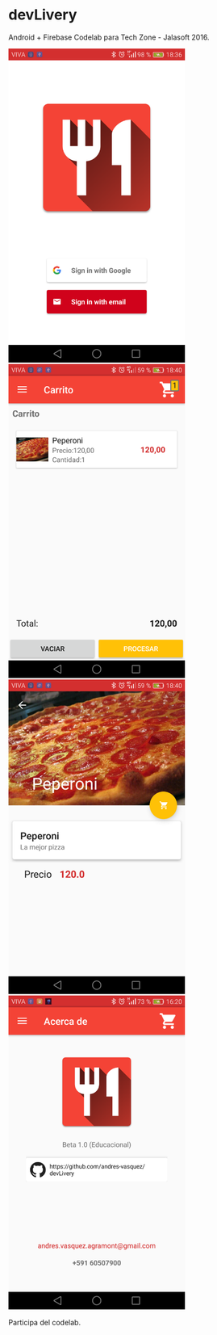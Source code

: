 # devLivery

Android + Firebase Codelab para Tech Zone - Jalasoft 2016.

<img src="https://raw.githubusercontent.com/andres-vasquez/devLivery/master/capturas/login.png" width="350">
<img src="https://raw.githubusercontent.com/andres-vasquez/devLivery/master/capturas/carrito.png" width="350">
<img src="https://raw.githubusercontent.com/andres-vasquez/devLivery/master/capturas/detalle_producto.png" width="350">
<img src="https://raw.githubusercontent.com/andres-vasquez/devLivery/master/capturas/about.png" width="350">

Participa del codelab. <br/>
